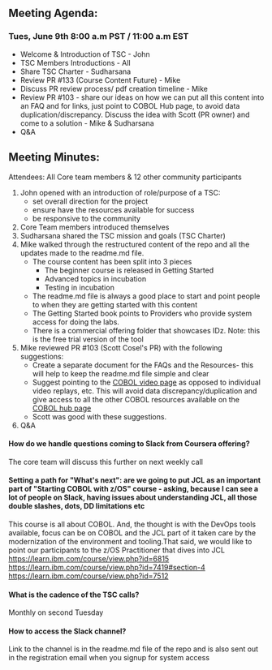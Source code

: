 ## Meeting Agenda:
### Tues, June 9th 8:00 a.m PST / 11:00 a.m EST 

- Welcome & Introduction of TSC - John 
- TSC Members Introductions - All
- Share TSC Charter - Sudharsana
- Review PR #133 (Course Content Future) - Mike 
- Discuss PR review process/ pdf creation timeline - Mike 
- Review PR #103 - share our ideas on how we can put all this content into an FAQ and for links, just point to COBOL Hub page, to avoid data duplication/discrepancy. Discuss the idea with Scott (PR owner) and come to a solution - Mike & Sudharsana
- Q&A


## Meeting Minutes:
Attendees: All Core team members & 12 other community participants

1. John opened with an introduction of role/purpose of a TSC:
    * set overall direction for the project
    * ensure have the resources available for success
    * be responsive to the community
2. Core Team members introduced themselves
3. Sudharsana shared the TSC mission and goals (TSC Charter)
4. Mike walked through the restructured content of the repo and all the updates made to the readme.md file.
    * The course content has been split into 3 pieces
        * The beginner course is released in Getting Started 
        * Advanced topics in incubation
        * Testing in incubation
    * The readme.md file is always a good place to start and point people to when they are getting started with this content
    * The Getting Started book points to Providers who provide system access for doing the labs.
    * There is a commercial offering folder that showcases IDz. Note: this is the free trial version of the tool
5. Mike reviewed PR #103 (Scott Cosel's PR) with the following suggestions:
    * Create a separate document for the FAQs and the Resources- this will help to keep the readme.md file simple and clear
    * Suggest pointing to the [COBOL video page](https://developer.ibm.com/technologies/cobol/series/cobol-fridays-webinar-videos) as opposed to individual video replays, etc. This will avoid data discrepancy/duplication and give access to all the other COBOL resources available on the [COBOL hub page](https://developer.ibm.com/technologies/cobol/)
    * Scott was good with these suggestions.
6. Q&A
#### How do we handle questions coming to Slack from Coursera offering?
The core team will discuss this further on next weekly call

#### Setting a path for "What's next": are we going to put JCL as an important part of "Starting COBOL with z/OS" course - asking, because I can see a lot of people on Slack, having issues about understanding JCL, all those double slashes, dots, DD limitations etc
This course is all about COBOL. And, the thought is with the DevOps tools available, focus can be on COBOL and the JCL part of it taken care by the modernization of the environment and tooling.That said, we would like to point our participants to the z/OS Practitioner that dives into JCL
https://learn.ibm.com/course/view.php?id=6815
https://learn.ibm.com/course/view.php?id=7419#section-4
https://learn.ibm.com/course/view.php?id=7512

#### What is the cadence of the TSC calls?
Monthly on second Tuesday

#### How to access the Slack channel?
Link to the channel is in the readme.md file of the repo and is also sent out in the registration email when you signup for system access
